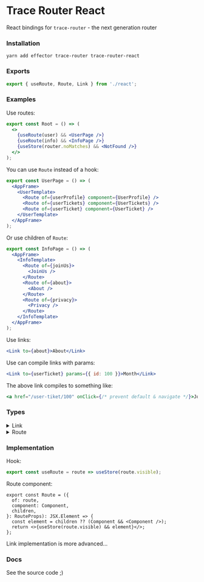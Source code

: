 # Trace Router React

React bindings for `trace-router` - the next generation router

### Installation

```
yarn add effector trace-router trace-router-react
```

### Exports

```ts
export { useRoute, Route, Link } from './react';
````

### Examples

Use routes:

```jsx
export const Root = () => (
  <>
    {useRoute(user) && <UserPage />}
    {useRoute(info) && <InfoPage />}
    {useStore(router.noMatches) && <NotFound />}
  </>
);
```

You can use `Route` instead of a hook:

```jsx
export const UserPage = () => (
  <AppFrame>
    <UserTemplate>
      <Route of={userProfile} component={UserProfile} />
      <Route of={userTickets} component={UserTickets} />
      <Route of={userTicket} component={UserTicket} />
    </UserTemplate>
  </AppFrame>
);
```

Or use children of `Route`:

```jsx
export const InfoPage = () => (
  <AppFrame>
    <InfoTemplate>
      <Route of={joinUs}>
        <JoinUs />
      </Route>
      <Route of={about}>
        <About />
      </Route>
      <Route of={privacy}>
        <Privacy />
      </Route>
    </InfoTemplate>
  </AppFrame>
);
```

Use links:

```jsx
<Link to={about}>About</Link>
````

Use can compile links with params:

```jsx
<Link to={userTicket} params={{ id: 100 }}>Month</Link>
````

The above link compiles to something like:

```jsx
<a href="/user-tiket/100" onClick={/* prevent default & navigate */}>Join Us</a>
````

### Types

<details>
<summary>
  Link
</summary>

```ts
  type LinkProps<P extends Params> = {
    to: RouteType<P>;
    children: ReactNode;
    params?: P;
    query?: string[][] | Record<string, string> | string | URLSearchParams;
    hash?: string;
    compileOptions?: ParseOptions & TokensToFunctionOptions;
  } & DetailedHTMLProps<
    AnchorHTMLAttributes<HTMLAnchorElement>,
    HTMLAnchorElement
  >;
```

</details>

<details>
<summary>
  Route
</summary>

```ts
type RouteProps = {
  of: RouteType;
  children?: ReactNode;
  component?: ComponentType;
};
```

</details>

### Implementation

Hook:

```ts
export const useRoute = route => useStore(route.visible);
````

Route component:

```tsx
export const Route = ({
  of: route,
  component: Component,
  children,
}: RouteProps): JSX.Element => {
  const element = children ?? (Component && <Component />);
  return <>{useStore(route.visible) && element}</>;
};
````

Link implementation is more advanced...

### Docs

See the source code ;)
